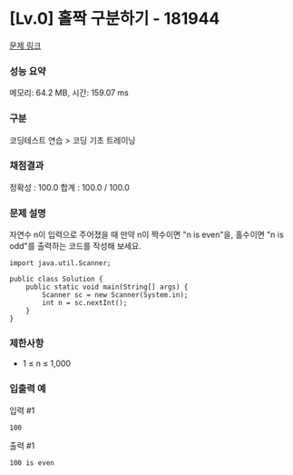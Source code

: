# [Lv.0] 홀짝 구분하기 - 181944

[문제 링크](https://school.programmers.co.kr/learn/courses/30/lessons/181944)

### 성능 요약

메모리: 64.2 MB, 시간: 159.07 ms

### 구분

코딩테스트 연습 > 코딩 기초 트레이닝

### 채점결과

정확성 : 100.0
합계 : 100.0 / 100.0

### 문제 설명

<p>자연수 n이 입력으로 주어졌을 때 만약 n이 짝수이면 "n is even"을, 홀수이면 "n is odd"를 출력하는 코드를 작성해 보세요.</p>

```
import java.util.Scanner;

public class Solution {
    public static void main(String[] args) {
        Scanner sc = new Scanner(System.in);
        int n = sc.nextInt();
    }
}
```

### 제한사항

- 1 ≤ n ≤ 1,000

### 입출력 예 

입력 #1
```
100
```

출력 #1
```
100 is even
```